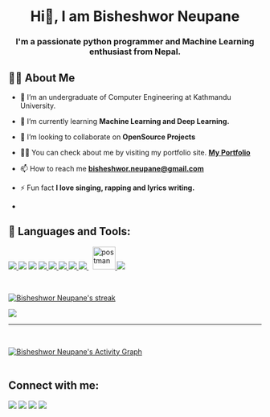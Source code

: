 
<!-- <a href="#"><img width="100%" height="auto" src="https://i.imgur.com/95Fa1Xc.jpeg" height="50px"/></a> -->
<h1 align="center">Hi👋, I am Bisheshwor Neupane</h1>
<h3 align="center">I'm a passionate python programmer and Machine Learning enthusiast from Nepal.</h3>

## 🙋‍♂️ About Me

- 🔭 I’m an undergraduate of Computer Engineering at Kathmandu University.

- 🌱 I’m currently learning **Machine Learning and Deep Learning.**

- 👯 I’m looking to collaborate on **OpenSource Projects**

- 👨‍💻 You can check about me by visiting my portfolio site. **[My Portfolio](https://bisheshworneupane.com.np)**

- 📫 How to reach me **bisheshwor.neupane@gmail.com**

- ⚡ Fun fact **I love singing, rapping and lyrics writing.**
- 
## 🚀 Languages and Tools:
<p align="left"> 
    <a href="https://www.python.org" target="_blank"> <img src="https://img.icons8.com/color/48/000000/python.png"/> </a> 
    <a href="https://www.djangoproject.com/" target="_blank"><img src="https://img.icons8.com/color/96/000000/django.png"/></a> 
    <a href="https://flask.palletsprojects.com/en/2.0.x/" target="_blank"><img src="https://img.icons8.com/cute-clipart/100/000000/flask.png"/></a>
    <a href="https://www.w3.org/html/" target="_blank"> <img src="https://img.icons8.com/color/48/000000/html-5.png"/> </a> 
    <a href="https://www.w3schools.com/css/" target="_blank"> <img src="https://img.icons8.com/color/48/000000/css3.png"/> </a> 
    <a href="https://getbootstrap.com" target="_blank"> <img src="https://img.icons8.com/color/48/000000/bootstrap.png"/> </a> 
    <a href="https://developer.mozilla.org/en-US/docs/Web/JavaScript" target="_blank"> <img src="https://img.icons8.com/color/48/000000/javascript.png"/> </a>   
    <a style="padding-right:8px;" href="https://www.mysql.com/" target="_blank"> <img src="https://img.icons8.com/fluent/50/000000/mysql-logo.png"/> </a>
    <a href="https://postman.com" target="_blank"> <img src="https://www.vectorlogo.zone/logos/getpostman/getpostman-icon.svg" alt="postman" width="45" height="45"/> </a>   
    <a href="https://git-scm.com/" target="_blank"> <img src="https://img.icons8.com/color/48/000000/git.png"/> </a> 
</p>

<!-- [![React Badge](https://img.shields.io/badge/-React-61DBFB?style=for-the-badge&labelColor=black&logo=react&logoColor=61DBFB)](#)  [![Javascript Badge](https://img.shields.io/badge/-Javascript-F0DB4F?style=for-the-badge&labelColor=black&logo=javascript&logoColor=F0DB4F)](#) [![Typescript Badge](https://img.shields.io/badge/-Typescript-007acc?style=for-the-badge&labelColor=black&logo=typescript&logoColor=007acc)](#) [![Nodejs Badge](https://img.shields.io/badge/-Nodejs-3C873A?style=for-the-badge&labelColor=black&logo=node.js&logoColor=3C873A)](#) [![GraphQL Badge](https://img.shields.io/badge/-GraphQl-e535ab?style=for-the-badge&labelColor=black&logo=node.js&logoColor=e535ab)](#) -->
<br/>

<p align="left">
    <a href="https://github.com/KabichNeu/github-readme-streak-stats">
        <img title="🔥 Get streak stats for your profile at git.io/streak-stats" alt="Bisheshwor Neupane's streak" src="https://github-readme-streak-stats.herokuapp.com/?user=KabichNeu&theme=black-ice&hide_border=true&stroke=0000&background=060A0CD0"/>
    </a>
</p>

<p align="left>
## 📊 My Github Stats
<img align="start" src="https://github-readme-stats.vercel.app/api?username=KabichNeu&show_icons=true&theme=midnight-purple&line_height=24&hide=stars&bg_color=0d1117" />

<img align="end" src="https://github-readme-stats.vercel.app/api/top-langs/?username=KabichNeu&layout=compact&theme=midnight-purple&bg_color=0d1117" />

---
<br/>
                                                                                                                                                    </p>
<a href=""><img alt="Bisheshwor Neupane's Activity Graph" src="https://activity-graph.herokuapp.com/graph?username=KabichNeu&bg_color=0D1117&color=5BCDEC&line=5BCDEC&point=FFFFFF&hide_border=true" /></a>

<br/>
<br/>

## Connect with me:
<p align="center">


<a href = "https://www.linkedin.com/in/bisheshwor-neupane-508344179/"><img src="https://img.icons8.com/fluent/48/000000/linkedin.png"/></a>
<a href = "https://www.youtube.com/channel/UCqKssFOM-kD4KJOIYUedLRA"><img src="https://img.icons8.com/color/48/000000/youtube-play.png"/></a>
<a href = "https://www.upwork.com/freelancers/~01fc2bc0b0ea4e62e6"><img src="https://cdn4.iconfinder.com/data/icons/bubble-gradient-social-media-1/200/upwork-128.png"/></a>
<a href = "https://www.facebook.com/Bshesh/"><img src="https://img.icons8.com/color/48/000000/facebook.png"/></a>
</p>

